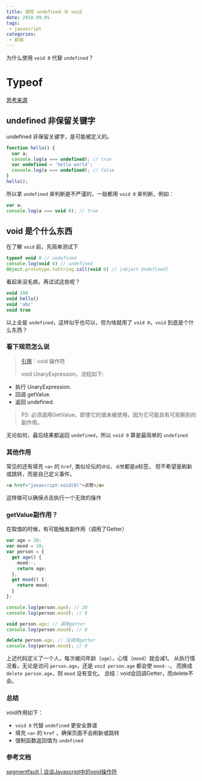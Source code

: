 ```yaml
---
title: 探究 undefined 与 void
date: 2018.09.05
tags:
 - javascript
categories:
 - 前端
---
```


为什么使用 `void 0` 代替 `undefined`？
<!--more-->

# Typeof

[思考来源](https://yuchengkai.cn/docs/zh/frontend/#typeof)

## undefined 非保留关键字

undefined 非保留关键字，是可能被定义的。
```js
function hello() {
  var a;
  console.log(a === undefined); // true
  var undefined = 'hello world';
  console.log(a === undefined); // false
}
hello();
```
所以拿 `undefined` 来判断是不严谨的，一般都用 `void 0` 来判断，例如：

```js
var a;
console.log(a === void 0); // true
```

## void 是个什么东西

在了解 `void` 前，先简单测试下
```js
typeof void 0 // undefined
console.log(void 0) // undefined
Object.prototype.toString.call(void 0) // [object Undefined]
```

看起来没毛病，再试试这些呢？

```js
void 100
void hello()
void 'abc'
void true
```

以上全是 `undefined`，这样似乎也可以，但为啥就用了 `void 0`，`void` 到底是个什么东西？

### 看下规范怎么说
> [引用](http://www.ecma-international.org/ecma-262/5.1/#sec-11.4.2)：void 操作符
>
> void UnaryExpression，流程如下:
+ 执行 UnaryExpression.
+ 回调 getValue.
+ 返回 undefined.
>
> PS: 必须调用GetValue，即使它的值未被使用，因为它可能具有可观察到的副作用。

无论如何，最后结果都返回 `undefined`，所以 `void 0` 算是最简单的 `undefined`

### 其他作用

常见的还有填充 `<a>` 的 `href`, 类似论坛的`评论`、`点赞`都是a标签，
但不希望是刷新或跳转，而是自己定义事件。
```html
<a href="javascript:void(0)">点赞</a>
```
这样做可以确保点击执行一个无效的操作

### getValue副作用？

在取值的时候，有可能触发副作用（调用了Getter）

```js
var age = 20;
var mood = 10;
var person = {
  get age() {
    mood--;
    return age;
  },
  get mood() {
    return mood;
  }
};

console.log(person.age); // 20
console.log(person.mood); // 9

void person.age; // 调用getter
console.log(person.mood); // 8

delete person.age; // 没调用getter
console.log(person.mood); // 8
```

上述代码定义了一个人，每次被问年龄（`age`），心情（`mood`）就会减1。
从执行情况看，无论是访问 `person.age`，还是 `void person.age` 都会使 `mood--`。
而换成 `delete person.age`，则 `mood` 没有变化。
总结：void会回调Getter，而delete不会。


### 总结

void作用如下：
+ `void 0` 代替 `undefined` 更安全靠谱
+ 填充 `<a>` 的 `href` ，确保页面不会刷新或跳转
+ 强制函数返回值为 `undefined`

### 参考文档
[segmentfault | 谈谈Javascript中的void操作符](https://segmentfault.com/a/1190000000474941)
